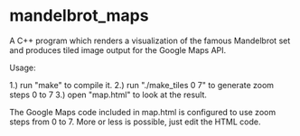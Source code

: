 mandelbrot_maps
===============

A C++ program which renders a visualization of the 
famous Mandelbrot set and produces tiled image output 
for the Google Maps API.

Usage:

1.) run "make" to compile it.
2.) run "./make_tiles 0 7" to generate zoom steps 0 to 7
3.) open "map.html" to look at the result. 

The Google Maps code included in map.html is configured to use zoom
steps from 0 to 7. More or less is possible, just edit the HTML code.
